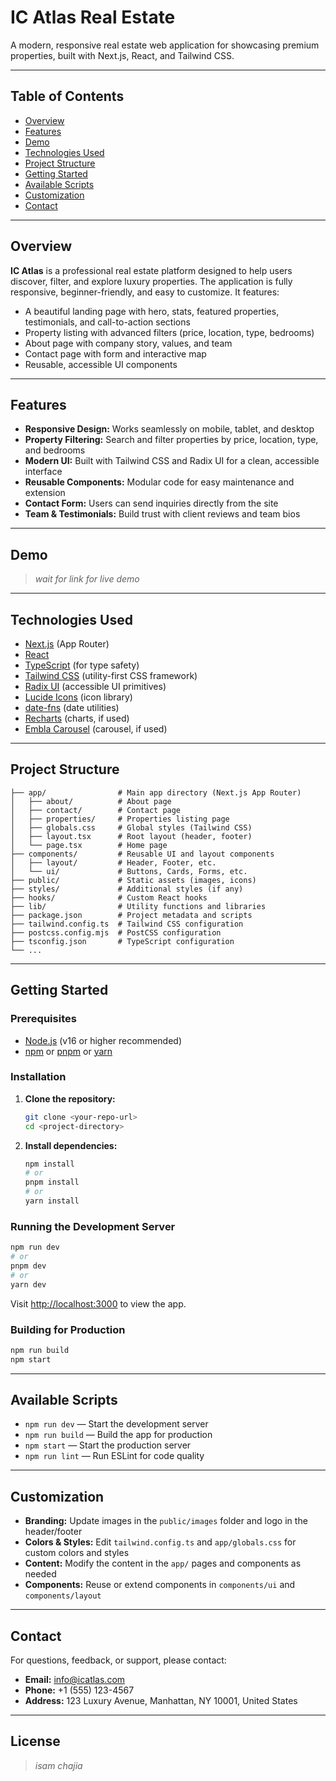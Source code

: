 # IC Atlas Real Estate

A modern, responsive real estate web application for showcasing premium properties, built with Next.js, React, and Tailwind CSS.

---

## Table of Contents
- [Overview](#overview)
- [Features](#features)
- [Demo](#demo)
- [Technologies Used](#technologies-used)
- [Project Structure](#project-structure)
- [Getting Started](#getting-started)
- [Available Scripts](#available-scripts)
- [Customization](#customization)
- [Contact](#contact)

---

## Overview

**IC Atlas** is a professional real estate platform designed to help users discover, filter, and explore luxury properties. The application is fully responsive, beginner-friendly, and easy to customize. It features:
- A beautiful landing page with hero, stats, featured properties, testimonials, and call-to-action sections
- Property listing with advanced filters (price, location, type, bedrooms)
- About page with company story, values, and team
- Contact page with form and interactive map
- Reusable, accessible UI components

---

## Features
- **Responsive Design:** Works seamlessly on mobile, tablet, and desktop
- **Property Filtering:** Search and filter properties by price, location, type, and bedrooms
- **Modern UI:** Built with Tailwind CSS and Radix UI for a clean, accessible interface
- **Reusable Components:** Modular code for easy maintenance and extension
- **Contact Form:** Users can send inquiries directly from the site
- **Team & Testimonials:** Build trust with client reviews and team bios

---

## Demo

> _wait for link for live demo_

---

## Technologies Used
- [Next.js](https://nextjs.org/) (App Router)
- [React](https://react.dev/)
- [TypeScript](https://www.typescriptlang.org/) (for type safety)
- [Tailwind CSS](https://tailwindcss.com/) (utility-first CSS framework)
- [Radix UI](https://www.radix-ui.com/) (accessible UI primitives)
- [Lucide Icons](https://lucide.dev/) (icon library)
- [date-fns](https://date-fns.org/) (date utilities)
- [Recharts](https://recharts.org/) (charts, if used)
- [Embla Carousel](https://www.embla-carousel.com/) (carousel, if used)

---

## Project Structure

```
├── app/                # Main app directory (Next.js App Router)
│   ├── about/          # About page
│   ├── contact/        # Contact page
│   ├── properties/     # Properties listing page
│   ├── globals.css     # Global styles (Tailwind CSS)
│   ├── layout.tsx      # Root layout (header, footer)
│   └── page.tsx        # Home page
├── components/         # Reusable UI and layout components
│   ├── layout/         # Header, Footer, etc.
│   └── ui/             # Buttons, Cards, Forms, etc.
├── public/             # Static assets (images, icons)
├── styles/             # Additional styles (if any)
├── hooks/              # Custom React hooks
├── lib/                # Utility functions and libraries
├── package.json        # Project metadata and scripts
├── tailwind.config.ts  # Tailwind CSS configuration
├── postcss.config.mjs  # PostCSS configuration
├── tsconfig.json       # TypeScript configuration
└── ...
```

---

## Getting Started

### Prerequisites
- [Node.js](https://nodejs.org/) (v16 or higher recommended)
- [npm](https://www.npmjs.com/) or [pnpm](https://pnpm.io/) or [yarn](https://yarnpkg.com/)

### Installation
1. **Clone the repository:**
   ```bash
   git clone <your-repo-url>
   cd <project-directory>
   ```
2. **Install dependencies:**
   ```bash
   npm install
   # or
   pnpm install
   # or
   yarn install
   ```

### Running the Development Server
```bash
npm run dev
# or
pnpm dev
# or
yarn dev
```
Visit [http://localhost:3000](http://localhost:3000) to view the app.

### Building for Production
```bash
npm run build
npm start
```

---

## Available Scripts
- `npm run dev` — Start the development server
- `npm run build` — Build the app for production
- `npm start` — Start the production server
- `npm run lint` — Run ESLint for code quality

---

## Customization
- **Branding:** Update images in the `public/images` folder and logo in the header/footer
- **Colors & Styles:** Edit `tailwind.config.ts` and `app/globals.css` for custom colors and styles
- **Content:** Modify the content in the `app/` pages and components as needed
- **Components:** Reuse or extend components in `components/ui` and `components/layout`

---

## Contact
For questions, feedback, or support, please contact:

- **Email:** info@icatlas.com
- **Phone:** +1 (555) 123-4567
- **Address:** 123 Luxury Avenue, Manhattan, NY 10001, United States

---

## License
> _isam chajia_ 
